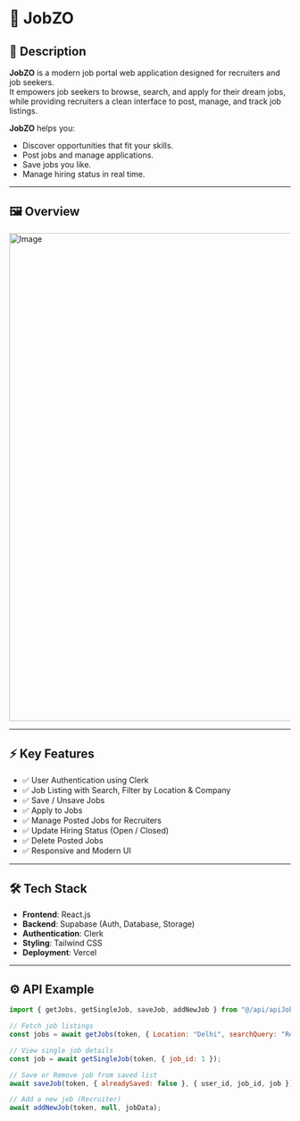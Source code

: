# 🚀 JobZO

## 🎯 Description
**JobZO** is a modern job portal web application designed for recruiters and job seekers.  
It empowers job seekers to browse, search, and apply for their dream jobs, while providing recruiters a clean interface to post, manage, and track job listings.

**JobZO** helps you:
- Discover opportunities that fit your skills.
- Post jobs and manage applications.
- Save jobs you like.
- Manage hiring status in real time.

---

## 🖼️ Overview

<img width="1899" height="872" alt="Image" src="https://github.com/user-attachments/assets/1b75c3e6-e84b-41f9-a6a1-e0b8a315ce7d" />

---

## ⚡ Key Features
- ✅ User Authentication using Clerk
- ✅ Job Listing with Search, Filter by Location & Company
- ✅ Save / Unsave Jobs
- ✅ Apply to Jobs
- ✅ Manage Posted Jobs for Recruiters
- ✅ Update Hiring Status (Open / Closed)
- ✅ Delete Posted Jobs
- ✅ Responsive and Modern UI

---

## 🛠️ Tech Stack
- **Frontend**: React.js
- **Backend**: Supabase (Auth, Database, Storage)
- **Authentication**: Clerk
- **Styling**: Tailwind CSS
- **Deployment**: Vercel

---

## ⚙️ API Example
```js
import { getJobs, getSingleJob, saveJob, addNewJob } from "@/api/apiJobs";

// Fetch job listings
const jobs = await getJobs(token, { Location: "Delhi", searchQuery: "React" });

// View single job details
const job = await getSingleJob(token, { job_id: 1 });

// Save or Remove job from saved list
await saveJob(token, { alreadySaved: false }, { user_id, job_id, job });

// Add a new job (Recruiter)
await addNewJob(token, null, jobData);
